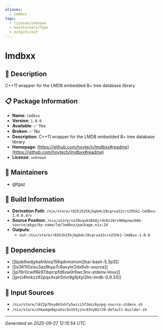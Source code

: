 ```yaml
---
aliases:
  - lmdbxx
tags:
  - license/unknown
  - maintainers/fgaz
  - outputs/out
---
```


# lmdbxx

## 📝 Description

C++11 wrapper for the LMDB embedded B+ tree database library

## 📋 Package Information

- **Name**: `lmdbxx`
- **Version**: `1.0.0`
- **Available**: ✅ Yes
- **Broken**: ✅ No
- **Description**: C++11 wrapper for the LMDB embedded B+ tree database library
- **Homepage**: [https://github.com/hoytech/lmdbxx#readme](https://github.com/hoytech/lmdbxx#readme)
- **License**: `unknown`
## 👥 Maintainers

- @fgaz


## 🔧 Build Information

- **Derivation Path**: `/nix/store/r82h1h25kjkpb4c19cqrxa32crn25hk1-lmdbxx-1.0.0.drv`
- **Source Position**: `/nix/store/ns30sqxb36k8jrds8z18rv96bpnwc60d-source/pkgs/by-name/lm/lmdbxx/package.nix:24`
- **Outputs**:
  - `out`:  `/nix/store/r82h1h25kjkpb4c19cqrxa32crn25hk1-lmdbxx-1.0.0`

## 🔗 Dependencies

- [[bjsb6wdjykafnkixq156qdvmxhsm2bai-bash-5.3p3]]
- [[ls36110zisv3az9kyp7c6avyhr2dx6vb-source]]
- [[p76r0cwlf6k97ibprrpfd8xw0r8wc3nx-stdenv-linux]]
- [[prcl4hnkzz92pqx4xah5mn9g9j4yl2lm-lmdb-0.9.33]]

## 📁 Input Sources

- `/nix/store/l622p70vy8k5sh7y5wizi5f2mic6ynpg-source-stdenv.sh`
- `/nix/store/shkw4qm9qcw5sc5n1k5jznc83ny02r39-default-builder.sh`

---
*Generated on 2025-09-27 12:15:54 UTC*
